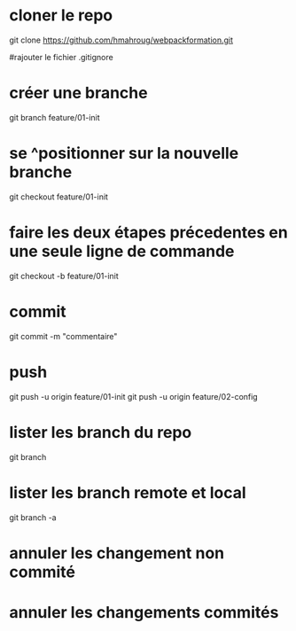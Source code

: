 # cloner le repo 
git clone https://github.com/hmahroug/webpackformation.git

#rajouter le fichier .gitignore

# créer une branche
  git branch feature/01-init
# se ^positionner sur la nouvelle branche
  git checkout feature/01-init
# faire les deux étapes précedentes en une seule ligne de commande
git checkout -b feature/01-init

# commit 
git commit -m "commentaire"

# push
git push -u origin feature/01-init
git push -u origin feature/02-config
# lister les branch du repo
git branch
# lister les branch remote et local

git branch -a

# annuler les changement non commité

# annuler les changements commités

#